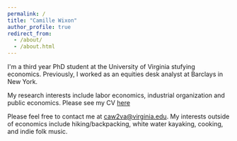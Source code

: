 ```yaml
---
permalink: /
title: "Camille Wixon"
author_profile: true
redirect_from: 
  - /about/
  - /about.html
---
```


I'm a third year PhD student at the University of Virginia stufying economics. Previously, I worked as an equities desk analyst at Barclays in New York. 

My research interests include labor economics, industrial organization and public economics. Please see my CV [here](https://camillewixon.github.io/files/Wixon_Camille_Resume_Spring_2024.pdf)

Please feel free to contact me at caw2va@virginia.edu. My interests outside of economics include hiking/backpacking, white water kayaking, cooking, and indie folk music.
